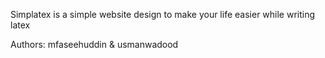 Simplatex is a simple website design to make your life easier while writing latex

Authors: mfaseehuddin & usmanwadood

